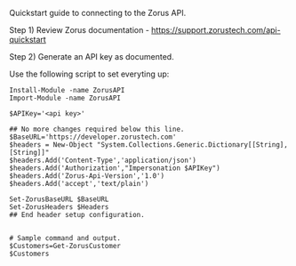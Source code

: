 Quickstart guide to connecting to the Zorus API.

Step 1) Review Zorus documentation - https://support.zorustech.com/api-quickstart

Step 2) Generate an API key as documented.

Use the following script to set everyting up:

    Install-Module -name ZorusAPI
    Import-Module -name ZorusAPI
    
    $APIKey='<api key>'
    
    ## No more changes required below this line.
    $BaseURL='https://developer.zorustech.com'
    $headers = New-Object "System.Collections.Generic.Dictionary[[String],[String]]"
    $headers.Add('Content-Type','application/json')
    $headers.Add('Authorization',"Impersonation $APIKey")
    $headers.Add('Zorus-Api-Version','1.0')
    $headers.Add('accept','text/plain')

    Set-ZorusBaseURL $BaseURL
    Set-ZorusHeaders $Headers
    ## End header setup configuration.

    
    # Sample command and output.
    $Customers=Get-ZorusCustomer
    $Customers
